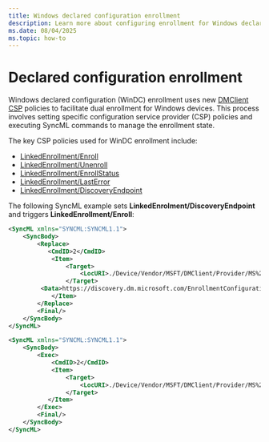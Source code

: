 ```yaml
---
title: Windows declared configuration enrollment
description: Learn more about configuring enrollment for Windows declared configuration protocol.
ms.date: 08/04/2025
ms.topic: how-to
---
```


# Declared configuration enrollment

Windows declared configuration (WinDC) enrollment uses new [DMClient CSP](mdm/dmclient-csp.md) policies to facilitate dual enrollment for Windows devices. This process involves setting specific configuration service provider (CSP) policies and executing SyncML commands to manage the enrollment state.

The key CSP policies used for WinDC enrollment include:

- [LinkedEnrollment/Enroll](mdm/dmclient-csp.md#deviceproviderprovideridlinkedenrollmentenroll)
- [LinkedEnrollment/Unenroll](mdm/dmclient-csp.md#deviceproviderprovideridlinkedenrollmentunenroll)
- [LinkedEnrollment/EnrollStatus](mdm/dmclient-csp.md#deviceproviderprovideridlinkedenrollmentenrollstatus)
- [LinkedEnrollment/LastError](mdm/dmclient-csp.md#deviceproviderprovideridlinkedenrollmentlasterror)
- [LinkedEnrollment/DiscoveryEndpoint](mdm/dmclient-csp.md#deviceproviderprovideridlinkedenrollmentdiscoveryendpoint)

The following SyncML example sets **LinkedEnrolment/DiscoveryEndpoint** and triggers **LinkedEnrollment/Enroll**:

```xml
<SyncML xmlns="SYNCML:SYNCML1.1">
    <SyncBody>
        <Replace>
           <CmdID>2</CmdID>
            <Item>
                <Target>
                    <LocURI>./Device/Vendor/MSFT/DMClient/Provider/MS%20DM%20SERVER/LinkedEnrollment/DiscoveryEndpoint</LocURI>
                </Target>
         <Data>https://discovery.dm.microsoft.com/EnrollmentConfiguration?api-version=1.0</Data>
            </Item>
        </Replace>
        <Final/>
    </SyncBody>
</SyncML>

<SyncML xmlns="SYNCML:SYNCML1.1">
    <SyncBody>
        <Exec>
            <CmdID>2</CmdID>
            <Item>
                <Target>
                    <LocURI>./Device/Vendor/MSFT/DMClient/Provider/MS%20DM%20SERVER/LinkedEnrollment/Enroll</LocURI>
                </Target>
           </Item>
        </Exec>
        <Final/>
    </SyncBody>
</SyncML>
```
